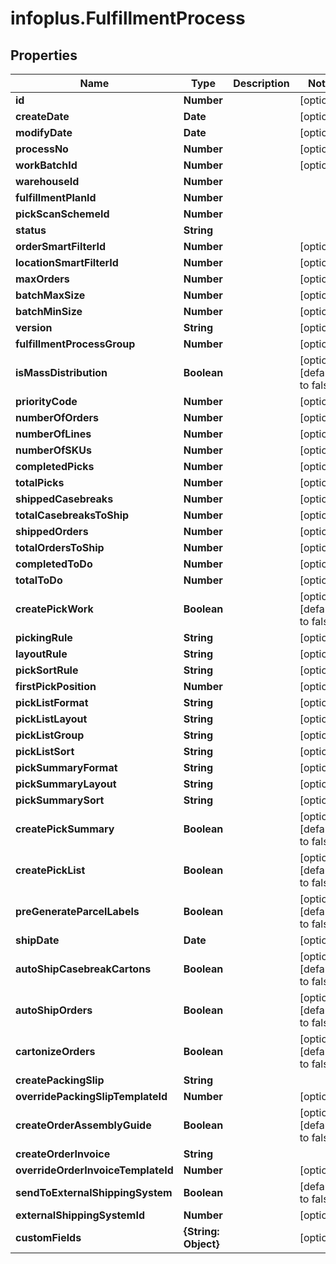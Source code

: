 # infoplus.FulfillmentProcess

## Properties
Name | Type | Description | Notes
------------ | ------------- | ------------- | -------------
**id** | **Number** |  | [optional] 
**createDate** | **Date** |  | [optional] 
**modifyDate** | **Date** |  | [optional] 
**processNo** | **Number** |  | [optional] 
**workBatchId** | **Number** |  | [optional] 
**warehouseId** | **Number** |  | 
**fulfillmentPlanId** | **Number** |  | 
**pickScanSchemeId** | **Number** |  | 
**status** | **String** |  | 
**orderSmartFilterId** | **Number** |  | [optional] 
**locationSmartFilterId** | **Number** |  | [optional] 
**maxOrders** | **Number** |  | [optional] 
**batchMaxSize** | **Number** |  | [optional] 
**batchMinSize** | **Number** |  | [optional] 
**version** | **String** |  | [optional] 
**fulfillmentProcessGroup** | **Number** |  | [optional] 
**isMassDistribution** | **Boolean** |  | [optional] [default to false]
**priorityCode** | **Number** |  | [optional] 
**numberOfOrders** | **Number** |  | [optional] 
**numberOfLines** | **Number** |  | [optional] 
**numberOfSKUs** | **Number** |  | [optional] 
**completedPicks** | **Number** |  | [optional] 
**totalPicks** | **Number** |  | [optional] 
**shippedCasebreaks** | **Number** |  | [optional] 
**totalCasebreaksToShip** | **Number** |  | [optional] 
**shippedOrders** | **Number** |  | [optional] 
**totalOrdersToShip** | **Number** |  | [optional] 
**completedToDo** | **Number** |  | [optional] 
**totalToDo** | **Number** |  | [optional] 
**createPickWork** | **Boolean** |  | [optional] [default to false]
**pickingRule** | **String** |  | [optional] 
**layoutRule** | **String** |  | [optional] 
**pickSortRule** | **String** |  | [optional] 
**firstPickPosition** | **Number** |  | [optional] 
**pickListFormat** | **String** |  | [optional] 
**pickListLayout** | **String** |  | [optional] 
**pickListGroup** | **String** |  | [optional] 
**pickListSort** | **String** |  | [optional] 
**pickSummaryFormat** | **String** |  | [optional] 
**pickSummaryLayout** | **String** |  | [optional] 
**pickSummarySort** | **String** |  | [optional] 
**createPickSummary** | **Boolean** |  | [optional] [default to false]
**createPickList** | **Boolean** |  | [optional] [default to false]
**preGenerateParcelLabels** | **Boolean** |  | [optional] [default to false]
**shipDate** | **Date** |  | [optional] 
**autoShipCasebreakCartons** | **Boolean** |  | [optional] [default to false]
**autoShipOrders** | **Boolean** |  | [optional] [default to false]
**cartonizeOrders** | **Boolean** |  | [optional] [default to false]
**createPackingSlip** | **String** |  | 
**overridePackingSlipTemplateId** | **Number** |  | [optional] 
**createOrderAssemblyGuide** | **Boolean** |  | [optional] [default to false]
**createOrderInvoice** | **String** |  | 
**overrideOrderInvoiceTemplateId** | **Number** |  | [optional] 
**sendToExternalShippingSystem** | **Boolean** |  | [default to false]
**externalShippingSystemId** | **Number** |  | [optional] 
**customFields** | **{String: Object}** |  | [optional] 


